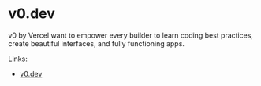 # v0.dev

v0 by Vercel want to empower every builder to learn coding best practices, create beautiful interfaces, and fully functioning apps.

Links:

- [v0.dev](https://v0.dev)
